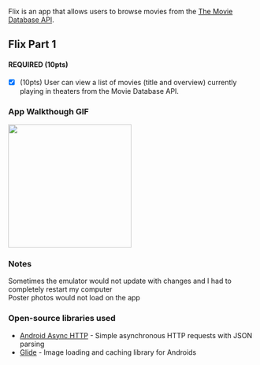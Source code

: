 
Flix is an app that allows users to browse movies from the [The Movie Database API](http://docs.themoviedb.apiary.io/#).


## Flix Part 1


#### REQUIRED (10pts)
- [x] (10pts) User can view a list of movies (title and overview) currently playing in theaters from the Movie Database API.


### App Walkthough GIF

<img src="https://i.imgur.com/L5B0oN6.gif" width=250><br>

### Notes
Sometimes the emulator would not update with changes and I had to completely restart my computer<br>
Poster photos would not load on the app

### Open-source libraries used

- [Android Async HTTP](https://github.com/codepath/CPAsyncHttpClient) - Simple asynchronous HTTP requests with JSON parsing
- [Glide](https://github.com/bumptech/glide) - Image loading and caching library for Androids
